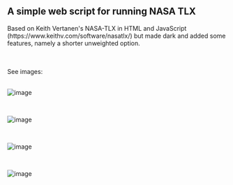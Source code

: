 <h2> A simple web script for running NASA TLX</h2>

<p>Based on Keith Vertanen's NASA-TLX in HTML and JavaScript (https://www.keithv.com/software/nasatlx/) but made dark and added some features, namely a shorter unweighted option.</p>
<br />

<br />
See images:
<br /><br />

![image](https://github.com/user-attachments/assets/04299c00-2d4e-41ae-b495-787dc82cd46b)

<br />

![image](https://github.com/user-attachments/assets/45bb289b-8abe-4deb-916e-e79d5bdf29b5)

<br />

![image](https://github.com/user-attachments/assets/4c742749-6cac-4b54-8f57-a635859edb61)

<br />

![image](https://github.com/user-attachments/assets/2f623eb2-e35a-4945-8cf3-ccd54a6d9821)
